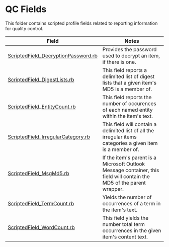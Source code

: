 QC Fields
============================

This folder contains scripted profile fields related to reporting information for quality control.

| Field | Notes |
|-------|-------|
| [ScriptedField_DecryptionPassword.rb][ScriptedField_DecryptionPassword] | Provides the password used to decrypt an item, if there is one. |
| [ScriptedField_DigestLists.rb][ScriptedField_DigestLists] | This field reports a delimited list of digest lists that a given item's MD5 is a member of.|
| [ScriptedField_EntityCount.rb][ScriptedField_EntityCount] | This field reports the number of occurences of each named entity within the item's text.|
| [ScriptedField_IrregularCategory.rb][ScriptedField_IrregularCategory] | This field will contain a delimited list of all the irregular items categories a given item is a member of.|
| [ScriptedField_MsgMd5.rb][ScriptedField_MsgMd5] | If the item's parent is a Microsoft Outlook Message container, this field will contain the MD5 of the parent wrapper.|
| [ScriptedField_TermCount.rb][ScriptedField_TermCount] | Yields the number of occurrences of a term in the item's text. |
| [ScriptedField_WordCount.rb][ScriptedField_WordCount] | This field yields the number total term occurrences in the given item's content text.|

[ScriptedField_DecryptionPassword]: https://github.com/Nuix/Scripted-Metadata-Profile-Fields/blob/master/Ruby/QC/ScriptedField_DecryptionPassword.rb
[ScriptedField_DigestLists]: https://github.com/Nuix/Scripted-Metadata-Profile-Fields/blob/master/Ruby/QC/ScriptedField_DigestLists.rb
[ScriptedField_EntityCount]: https://github.com/Nuix/Scripted-Metadata-Profile-Fields/blob/master/Ruby/QC/ScriptedField_EntityCount.rb
[ScriptedField_IrregularCategory]: https://github.com/Nuix/Scripted-Metadata-Profile-Fields/blob/master/Ruby/QC/ScriptedField_IrregularCategory.rb
[ScriptedField_MsgMd5]: https://github.com/Nuix/Scripted-Metadata-Profile-Fields/blob/master/Ruby/QC/ScriptedField_MsgMd5.rb
[ScriptedField_TermCount]: https://github.com/Nuix/Scripted-Metadata-Profile-Fields/blob/master/Ruby/QC/ScriptedField_TermCount.rb
[ScriptedField_WordCount]: https://github.com/Nuix/Scripted-Metadata-Profile-Fields/blob/master/Ruby/QC/ScriptedField_WordCount.rb
